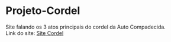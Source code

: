 # Projeto-Cordel
 Site falando os 3 atos principais do cordel da Auto Compadecida. <br>
 Link do site: <a href="https://cleciolira.github.io/Projeto-Cordel/">Site Cordel</a>
